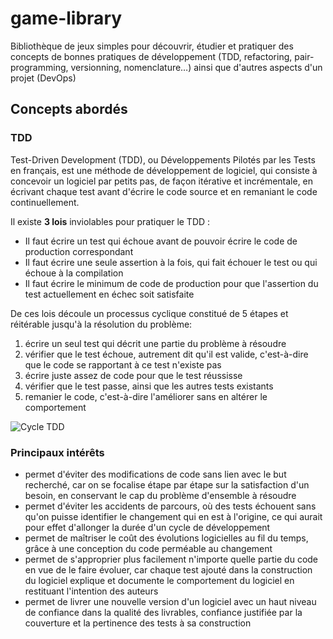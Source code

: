 # game-library
Bibliothèque de jeux simples pour découvrir, étudier et pratiquer des concepts de bonnes pratiques de développement (TDD, refactoring, pair-programming, versionning, nomenclature…) ainsi que d'autres aspects d'un projet (DevOps)

## Concepts abordés

### TDD
Test-Driven Development (TDD), ou Développements Pilotés par les Tests en français, est une méthode de développement de logiciel, qui consiste à concevoir un logiciel par petits pas, de façon itérative et incrémentale, en écrivant chaque test avant d'écrire le code source et en remaniant le code continuellement.

Il existe **3 lois** inviolables pour pratiquer le TDD :

- Il faut écrire un test qui échoue avant de pouvoir écrire le code de production correspondant
- Il faut écrire une seule assertion à la fois, qui fait échouer le test ou qui échoue à la compilation
- Il faut écrire le minimum de code de production pour que l'assertion du test actuellement en échec soit satisfaite

De ces lois découle un processus cyclique constitué de 5 étapes et réitérable jusqu'à la résolution du problème:

1) écrire un seul test qui décrit une partie du problème à résoudre
2) vérifier que le test échoue, autrement dit qu'il est valide, c'est-à-dire que le code se rapportant à ce test n'existe pas
3) écrire juste assez de code pour que le test réussisse
4) vérifier que le test passe, ainsi que les autres tests existants
5) remanier le code, c'est-à-dire l'améliorer sans en altérer le comportement

![Cycle TDD](https://fr.wikipedia.org/wiki/Test_driven_development#/media/Fichier:Cycle-global-tdd.png)

### Principaux intérêts
- permet d'éviter des modifications de code sans lien avec le but recherché, car on se focalise étape par étape sur la satisfaction d'un besoin, en conservant le cap du problème d'ensemble à résoudre
- permet d'éviter les accidents de parcours, où des tests échouent sans qu'on puisse identifier le changement qui en est à l'origine, ce qui aurait pour effet d'allonger la durée d'un cycle de développement
- permet de maîtriser le coût des évolutions logicielles au fil du temps, grâce à une conception du code perméable au changement
- permet de s'approprier plus facilement n'importe quelle partie du code en vue de le faire évoluer, car chaque test ajouté dans la construction du logiciel explique et documente le comportement du logiciel en restituant l'intention des auteurs
- permet de livrer une nouvelle version d'un logiciel avec un haut niveau de confiance dans la qualité des livrables, confiance justifiée par la couverture et la pertinence des tests à sa construction
